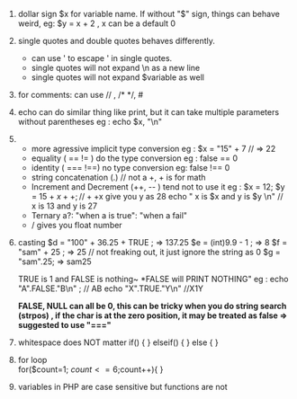 1. dollar sign  $x for variable name. If without "$" sign, things can behave weird, eg: $y = x + 2 , x can be a default 0
2. single quotes and double quotes behaves differently.
    - can use \' to escape ' in single quotes.
    - single quotes will not expand \n as a new line
    - single quotes will not expand $variable as well  
3. for comments: can use // , /* */, #
4. echo can do similar thing like print, but it can take multiple parameters without parentheses eg : echo $x, "\n"
5. - more agressive implicit type conversion
        eg : $x = "15" + 7  // => 22 
   - equality (  ==   != ) do the type conversion   eg : false == 0
   - identity ( ===   !==) no type conversion eg: false !== 0
   - string concatenation (.) // not a +, + is for math
   - Increment and Decrement (++, -- ) tend not to use it
       eg : 
            $x  = 12;
            $y = 15 + $x++;    //++$x give you y as 28 
            echo " x is $x and y is $y \n" // x is 13 and y is 27
   - Ternary a?: "when a is true": "when a fail"
   - / gives you float number 

6. casting 
    $d = "100" + 36.25 + TRUE ;  => 137.25
    $e = (int)9.9 - 1 ; => 8
    $f = "sam" + 25 ; =>  25  // not freaking out, it just ignore the string as 0
    $g = "sam".25; => sam25
    
    TRUE is 1 and FALSE is nothing~ *FALSE will PRINT NOTHING"
    eg :    echo "A".FALSE."B\n" ; // AB
            echo "X".TRUE."Y\n"  //X1Y
            
    **FALSE, NULL can all be 0, this can be tricky when you do string search (strpos) , if the char is at the zero position, it may be treated as false => suggested to use "==="**        
    
7. whitespace does NOT matter
    if() {
    }  elseif() {
    }  else {
    }

8. for loop   
    for($count=1; $count<=6;$count++){
        }
9. variables in PHP are case sensitive but functions are not
